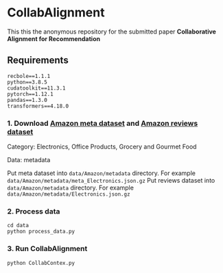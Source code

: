 # CollabAlignment

This this the anonymous repository for the submitted paper **Collaborative Alignment for Recommendation**

## Requirements

```
recbole==1.1.1
python==3.8.5
cudatoolkit==11.3.1
pytorch==1.12.1
pandas==1.3.0
transformers==4.18.0
```

### 1. Download [Amazon meta dataset](https://nijianmo.github.io/amazon/index.html) and [Amazon reviews dataset](https://nijianmo.github.io/amazon/index.html)
Category: Electronics, Office Products, Grocery and Gourmet Food

Data: metadata

Put meta dataset into ```data/Amazon/metadata``` directory. For example ```data/Amazon/metadata/meta_Electronics.json.gz```
Put reviews dataset into ```data/Amazon/metadata``` directory. For example ```data/Amazon/metadata/Electronics.json.gz```

### 2. Process data
```
cd data
python process_data.py
```

### 3. Run CollabAlignment
```
python CollabContex.py
```
